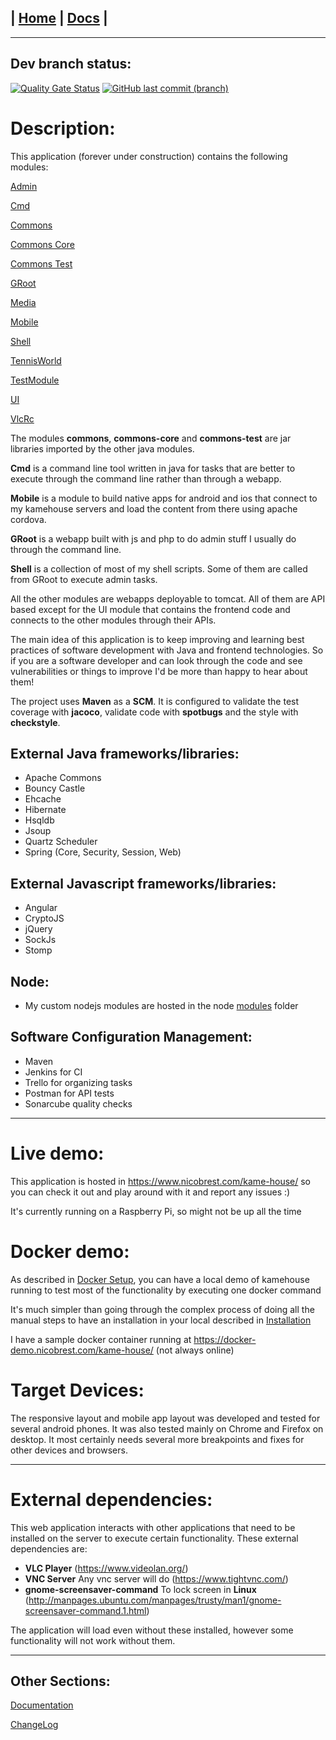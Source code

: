 | [Home](/README.md) | [Docs](/docs/README.md) |
---------------------------------------------------------------

*********************

## Dev branch status:

[![Quality Gate Status](https://sonarcloud.io/api/project_badges/measure?branch=dev&project=nbrest_kamehouse&metric=alert_status)](https://sonarcloud.io/dashboard?id=nbrest_kamehouse&branch=dev)
[![GitHub last commit (branch)](https://img.shields.io/github/last-commit/nbrest/kamehouse/dev)](https://github.com/nbrest/kamehouse/tree/dev)

# Description:

This application (forever under construction) contains the following modules: 

[Admin](/kamehouse-admin/README.md)

[Cmd](/kamehouse-cmd/README.md)

[Commons](/kamehouse-commons/README.md)

[Commons Core](/kamehouse-commons-core/README.md)

[Commons Test](/kamehouse-commons-test/README.md)

[GRoot](/kamehouse-groot/README.md)

[Media](/kamehouse-media/README.md)

[Mobile](/kamehouse-mobile/README.md)

[Shell](/kamehouse-shell/README.md)

[TennisWorld](/kamehouse-tennisworld/README.md)

[TestModule](/kamehouse-testmodule/README.md)

[UI](/kamehouse-ui/README.md)

[VlcRc](/kamehouse-vlcrc/README.md)

The modules **commons**, **commons-core** and **commons-test** are jar libraries imported by the other java modules. 

**Cmd** is a command line tool written in java for tasks that are better to execute through the command
 line rather than through a webapp.

**Mobile** is a module to build native apps for android and ios that connect to my kamehouse servers and load the content from there using apache cordova.

**GRoot** is a webapp built with js and php to do admin stuff I usually do through the command line.

**Shell** is a collection of most of my shell scripts. Some of them are called from GRoot to execute admin tasks.

All the other modules are webapps deployable to tomcat.
All of them are API based except for the UI module that contains the frontend code and connects
 to the other modules through their APIs.

The main idea of this application is to keep improving and learning best practices of software
 development with Java and frontend technologies. 
 So if you are a software developer and can look through the code and see vulnerabilities or
  things to improve I'd be more than happy to hear about them!

The project uses **Maven** as a **SCM**. It is configured to validate the test coverage with **jacoco**, validate code with **spotbugs** and the style with **checkstyle**.

## External Java frameworks/libraries:

* Apache Commons
* Bouncy Castle
* Ehcache
* Hibernate
* Hsqldb
* Jsoup
* Quartz Scheduler
* Spring (Core, Security, Session, Web)

## External Javascript frameworks/libraries:

* Angular
* CryptoJS
* jQuery
* SockJs
* Stomp

## Node:

- My custom nodejs modules are hosted in the node [modules](/node/modules/) folder

## Software Configuration Management:

* Maven 
* Jenkins for CI
* Trello for organizing tasks
* Postman for API tests
* Sonarcube quality checks

*********************

# Live demo:

This application is hosted in https://www.nicobrest.com/kame-house/ so you can check it out and play around with it and report any issues :) 

It's currently running on a Raspberry Pi, so might not be up all the time

# Docker demo:

As described in [Docker Setup](/docs/docker/docker-setup.md), you can have a local demo of kamehouse running to test most of the functionality by executing one docker command

It's much simpler than going through the complex process of doing all the manual steps to have an installation in your local described in [Installation](/docs/installation/installation.md)

I have a sample docker container running at https://docker-demo.nicobrest.com/kame-house/ (not always online)

# Target Devices:

The responsive layout and mobile app layout was developed and tested for several android phones. It was also tested mainly on Chrome and Firefox on desktop. It most certainly needs several more breakpoints and fixes for other devices and browsers.

*********************

# External dependencies:

This web application interacts with other applications that need to be installed on the server to execute certain functionality. These external dependencies are:

* **VLC Player** (https://www.videolan.org/)
* **VNC Server** Any vnc server will do (https://www.tightvnc.com/)
* **gnome-screensaver-command** To lock screen in **Linux** (http://manpages.ubuntu.com/manpages/trusty/man1/gnome-screensaver-command.1.html)

The application will load even without these installed, however some functionality will not work without them.

*********************

## Other Sections:

[Documentation](/docs/README.md)

[ChangeLog](/changelog.md)
